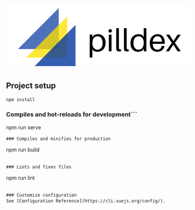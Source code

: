 ![drawing](pilldex/src/assets/pilldex.png)

## Project setup
```
npm install
```

### Compiles and hot-reloads for development```
npm run serve
```
### Compiles and minifies for production
```
npm run build
```

### Lints and fixes files
```
npm run lint
```

### Customize configuration
See [Configuration Reference](https://cli.vuejs.org/config/).
